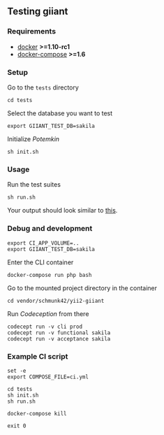 ## Testing giiant


### Requirements

- [docker](https://docs.docker.com) **>=1.10-rc1**
- [docker-compose](https://docs.docker.com/compose/) **>=1.6**


### Setup

Go to the `tests` directory

    cd tests

Select the database you want to test

    export GIIANT_TEST_DB=sakila

Initialize *Potemkin*
    
    sh init.sh

### Usage

Run the test suites    
    
    sh run.sh

Your output should look similar to [this](https://ci.hrzg.de/projects/24/builds/2685).

### Debug and development

    export CI_APP_VOLUME=..
    export GIIANT_TEST_DB=sakila

Enter the CLI container

    docker-compose run php bash

Go to the mounted project directory in the container 

    cd vendor/schmunk42/yii2-giiant

Run *Codeception* from there   
    
    codecept run -v cli prod
    codecept run -v functional sakila
    codecept run -v acceptance sakila
    
    
    
### Example CI script
    

```
set -e
export COMPOSE_FILE=ci.yml

cd tests
sh init.sh
sh run.sh

docker-compose kill

exit 0
```


